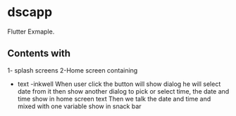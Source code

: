 # dscapp
Flutter Exmaple.

## Contents with
1- splash screens
2-Home screen containing
  - text
  -inkwell
    When user click the button will show dialog he will select date from it 
    then show another dialog to pick or select time, the  date and time show in home screen text 
    Then we talk the date and time and mixed with one variable show in snack bar